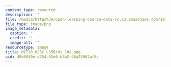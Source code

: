 ```yaml
---
content_type: resource
description: ''
file: /media/https%3A/open-learning-course-data-rc.s3.amazonaws.com/18-02sc-multivariable-calculus-fall-2010/d5e6039ed25462e6b3b298a25062af8c_MIT18_02SC_L35Brds_10a.png
file_type: image/png
image_metadata:
  caption: ''
  credit: ''
  image-alt: ''
resourcetype: Image
title: MIT18_02SC_L35Brds_10a.png
uid: d5e6039e-d254-62e6-b3b2-98a25062af8c
---
```

